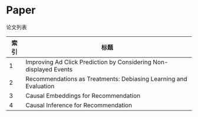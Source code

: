 # Paper

论文列表

| 索引 | 标题 |
| ---- | ---- |
| 1 | Improving Ad Click Prediction by Considering Non-displayed Events |
| 2 | Recommendations as Treatments: Debiasing Learning and Evaluation |
| 3 | Causal Embeddings for Recommendation |
| 4 | Causal Inference for Recommendation |